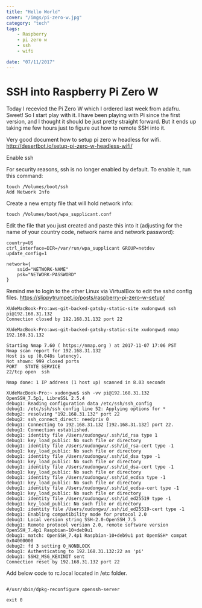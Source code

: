 ```yaml
---
title: "Hello World"
cover: "/imgs/pi-zero-w.jpg"
category: "tech"
tags:
    - Raspberry
    - pi zero w
    - ssh
    - wifi

date: "07/11/2017"
---
```


# SSH into Raspberry Pi Zero W

Today I recevied the Pi Zero W which I ordered last week from adafru. Sweet! So I start play with it. I have been playing with Pi since the first version, and I thought it should be just pretty straight forward. But it ends up taking me few hours just to figure out how to remote SSH into it.


Very good document how to setup pi zero w headless for wifi.
http://desertbot.io/setup-pi-zero-w-headless-wifi/

Enable ssh

For security reasons, ssh is no longer enabled by default. To enable it, run this command:
```
touch /Volumes/boot/ssh
Add Network Info
```
Create a new empty file that will hold network info:
```
touch /Volumes/boot/wpa_supplicant.conf
```
Edit the file that you just created and paste this into it (adjusting for the name of your country code, network name and network password):
```
country=US
ctrl_interface=DIR=/var/run/wpa_supplicant GROUP=netdev
update_config=1

network={
    ssid="NETWORK-NAME"
    psk="NETWORK-PASSWORD"
}
```

Remind me to login to the other Linux via VirtualBox to edit the sshd config files.
https://slippytrumpet.io/posts/raspberry-pi-zero-w-setup/


```
XUdeMacBook-Pro:aws-git-backed-gatsby-static-site xudongwu$ ssh pi@192.168.31.132
Connection closed by 192.168.31.132 port 22
```


```
XUdeMacBook-Pro:aws-git-backed-gatsby-static-site xudongwu$ nmap 192.168.31.132

Starting Nmap 7.60 ( https://nmap.org ) at 2017-11-07 17:06 PST
Nmap scan report for 192.168.31.132
Host is up (0.048s latency).
Not shown: 999 closed ports
PORT   STATE SERVICE
22/tcp open  ssh

Nmap done: 1 IP address (1 host up) scanned in 8.03 seconds
```


```
XUdeMacBook-Pro:~ xudongwu$ ssh -vv pi@192.168.31.132
OpenSSH_7.5p1, LibreSSL 2.5.4
debug1: Reading configuration data /etc/ssh/ssh_config
debug1: /etc/ssh/ssh_config line 52: Applying options for *
debug2: resolving "192.168.31.132" port 22
debug2: ssh_connect_direct: needpriv 0
debug1: Connecting to 192.168.31.132 [192.168.31.132] port 22.
debug1: Connection established.
debug1: identity file /Users/xudongwu/.ssh/id_rsa type 1
debug1: key_load_public: No such file or directory
debug1: identity file /Users/xudongwu/.ssh/id_rsa-cert type -1
debug1: key_load_public: No such file or directory
debug1: identity file /Users/xudongwu/.ssh/id_dsa type -1
debug1: key_load_public: No such file or directory
debug1: identity file /Users/xudongwu/.ssh/id_dsa-cert type -1
debug1: key_load_public: No such file or directory
debug1: identity file /Users/xudongwu/.ssh/id_ecdsa type -1
debug1: key_load_public: No such file or directory
debug1: identity file /Users/xudongwu/.ssh/id_ecdsa-cert type -1
debug1: key_load_public: No such file or directory
debug1: identity file /Users/xudongwu/.ssh/id_ed25519 type -1
debug1: key_load_public: No such file or directory
debug1: identity file /Users/xudongwu/.ssh/id_ed25519-cert type -1
debug1: Enabling compatibility mode for protocol 2.0
debug1: Local version string SSH-2.0-OpenSSH_7.5
debug1: Remote protocol version 2.0, remote software version OpenSSH_7.4p1 Raspbian-10+deb9u1
debug1: match: OpenSSH_7.4p1 Raspbian-10+deb9u1 pat OpenSSH* compat 0x04000000
debug2: fd 3 setting O_NONBLOCK
debug1: Authenticating to 192.168.31.132:22 as 'pi'
debug1: SSH2_MSG_KEXINIT sent
Connection reset by 192.168.31.132 port 22
```

Add below code to rc.local located in /etc folder.
```

#/usr/sbin/dpkg-reconfigure openssh-server

exit 0
```